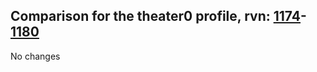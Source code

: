 ## Comparison for the theater0 profile, rvn: [1174](https://github.com/PRO100KatYT/FortniteProfileRevisions/tree/main/profiles/theater0/1174%20theater0.json)-[1180](https://github.com/PRO100KatYT/FortniteProfileRevisions/tree/main/profiles/theater0/1180%20theater0.json)

No changes
